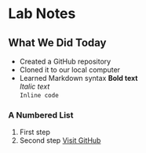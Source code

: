 # Lab Notes
## What We Did Today
- Created a GitHub repository
- Cloned it to our local computer
- Learned Markdown syntax
**Bold text**  
*Italic text*  
`Inline code`  
### A Numbered List
1. First step
2. Second step
[Visit GitHub](https://github.com)
